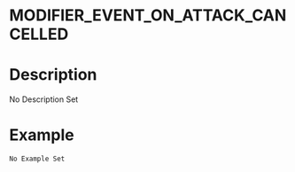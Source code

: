 # MODIFIER_EVENT_ON_ATTACK_CANCELLED
# Description
No Description Set
# Example
```No Example Set```